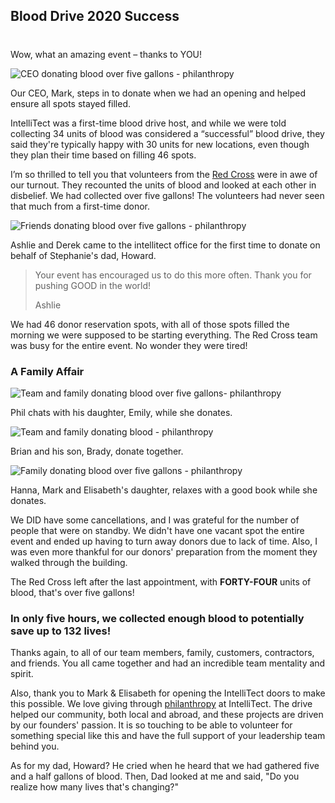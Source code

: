

## Blood Drive 2020 Success
#
Wow, what an amazing event – thanks to YOU!  

![CEO donating blood over five gallons - philanthropy](https://intellitect.com/wp-content/uploads/2020/09/Blood-Drive-Mark-768x935.jpg "We Collected Over Five Gallons of Blood!")

Our CEO, Mark, steps in to donate when we had an opening and helped ensure all spots stayed filled.

IntelliTect was a first-time blood drive host, and while we were told collecting 34 units of blood was considered a “successful” blood drive, they said they're typically happy with 30 units for new locations, even though they plan their time based on filling 46 spots. 

I’m so thrilled to tell you that volunteers from the [Red Cross](https://www.redcross.org) were in awe of our turnout. They recounted the units of blood and looked at each other in disbelief. We had collected over five gallons! The volunteers had never seen that much from a first-time donor.

![Friends donating blood over five gallons - philanthropy](https://intellitect.com/wp-content/uploads/2020/09/blood-drive-Ashlie-and-Derek-1024x768.jpg "We Collected Over Five Gallons of Blood!")

Ashlie and Derek came to the intellitect office for the first time to donate on behalf of Stephanie's dad, Howard.

> Your event has encouraged us to do this more often. Thank you for pushing GOOD in the world!
> 
> Ashlie  

We had 46 donor reservation spots, with all of those spots filled the morning we were supposed to be starting everything. The Red Cross team was busy for the entire event. No wonder they were tired!

### A Family Affair

![Team and family donating blood over five gallons- philanthropy](https://intellitect.com/wp-content/uploads/2020/09/Blood-Drive-Phil-and-Emily-1024x768.jpg "We Collected Over Five Gallons of Blood!")

Phil chats with his daughter, Emily, while she donates.

![Team and family donating blood - philanthropy](https://intellitect.com/wp-content/uploads/2020/09/Blood-Drive-Brian-and-Brady-1024x768.jpg "We Collected Over Five Gallons of Blood!")

Brian and his son, Brady, donate together.

![Family donating blood over five gallons - philanthropy](https://intellitect.com/wp-content/uploads/2020/09/Blood-drive-Hanna-768x1024.jpg "We Collected Over Five Gallons of Blood!")

Hanna, Mark and Elisabeth's daughter, relaxes with a good book while she donates.

We DID have some cancellations, and I was grateful for the number of people that were on standby. We didn't have one vacant spot the entire event and ended up having to turn away donors due to lack of time. Also, I was even more thankful for our donors' preparation from the moment they walked through the building.

The Red Cross left after the last appointment, with **FORTY-FOUR** units of blood, that's over five gallons!

### **In only five hours, we collected enough blood to potentially save up to 132 lives!**

Thanks again, to all of our team members, family, customers, contractors, and friends. You all came together and had an incredible team mentality and spirit.

Also, thank you to Mark & Elisabeth for opening the IntelliTect doors to make this possible. We love giving through [philanthropy](/philanthropy/) at IntelliTect. The drive helped our community, both local and abroad, and these projects are driven by our founders' passion. It is so touching to be able to volunteer for something special like this and have the full support of your leadership team behind you.

As for my dad, Howard? He cried when he heard that we had gathered five and a half gallons of blood. Then, Dad looked at me and said, "Do you realize how many lives that's changing?"
